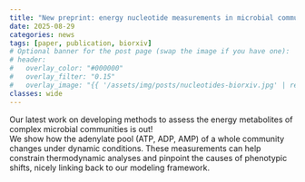 ```yaml
---
title: "New preprint: energy nucleotide measurements in microbial communities"
date: 2025-08-29
categories: news
tags: [paper, publication, biorxiv]
# Optional banner for the post page (swap the image if you have one):
# header:
#   overlay_color: "#000000"
#   overlay_filter: "0.15"
#   overlay_image: "{{ '/assets/img/posts/nucleotides-biorxiv.jpg' | relative_url }}"
classes: wide
---
```


Our latest work on developing methods to assess the energy metabolites of complex microbial communities is out!<br>
We show how the adenylate pool (ATP, ADP, AMP) of a whole community changes under dynamic conditions. These measurements can help constrain thermodynamic analyses and pinpoint the causes of phenotypic shifts, nicely linking back to our modeling framework.



